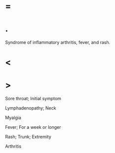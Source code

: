 # =

# .

Syndrome of inflammatory arthritis, fever, and rash.

# <

# >

Sore throat; Initial symptom

Lymphadenopathy; Neck

Myalgia

Fever; For a week or longer

Rash; Trunk; Extremity

Arthritis
